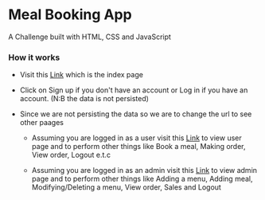 # Meal Booking App

A Challenge built with HTML, CSS and JavaScript

### How it works

* Visit this [Link](https://nelson-chinedu.github.io/Meal-Booking-App-ADC/Frontend/index.html) which is the index page

* Click on Sign up if you don't have an account or Log in if you have an account. (N:B the data is not persisted) 

* Since we are not persisting the data so we are to change the url to see other paages
  * Assuming you are logged in as a user visit this [Link](https://nelson-chinedu.github.io/Meal-Booking-App-ADC/Frontend/user/index.html) to view user page and to perform other things like Book a meal, Making order, View order, Logout e.t.c 
  
  * Assuming you are logged in as an admin visit this [Link](https://nelson-chinedu.github.io/Meal-Booking-App-ADC/Frontend/admin/index.html) to view admin page and to perform other things like Adding a menu, Adding meal, Modifying/Deleting
  a menu, View order, Sales and Logout
